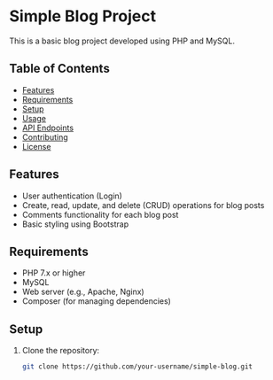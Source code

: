 # Simple Blog Project

This is a basic blog project developed using PHP and MySQL.

## Table of Contents

- [Features](#features)
- [Requirements](#requirements)
- [Setup](#setup)
- [Usage](#usage)
- [API Endpoints](#api-endpoints)
- [Contributing](#contributing)
- [License](#license)

## Features

- User authentication (Login)
- Create, read, update, and delete (CRUD) operations for blog posts
- Comments functionality for each blog post
- Basic styling using Bootstrap

## Requirements

- PHP 7.x or higher
- MySQL
- Web server (e.g., Apache, Nginx)
- Composer (for managing dependencies)

## Setup

1. Clone the repository:

   ```bash
   git clone https://github.com/your-username/simple-blog.git
